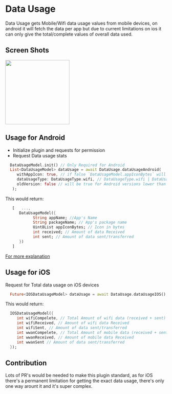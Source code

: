 # Data Usage

Data Usage gets Mobile/Wifi data usage values from mobile devices, on android it will fetch the data per app but due to current limitations on ios it can only give the total/complete values of overall data used.

## Screen Shots

<p float="left">
<img src="https://github.com/Zfinix/data_usage/blob/main/1.png?raw=true" width="200">
</p>

## Usage for Android

   - Initialize plugin and requests for permission
   - Request Data usage stats

   ```dart
     DataUsageModel.init() // Only Required for Android
     List<DataUsageModel> dataUsage = await DataUsage.dataUsageAndroid(
        withAppIcon: true, // if false `DataUsageModel.appIconBytes` will be null
        dataUsageType: DataUsageType.wifi, // DataUsageType.wifi | DataUsageType.mobile
        oldVersion: false // will be true for Android versions lower than 23 (MARSHMELLOW)
      );
   ```

  This would return:

   ```dart
      [   ...,
         DataUsageModel({
               String appName; //App's Name
               String packageName; // App's package name
               Uint8List appIconBytes; // Icon in bytes
               int received; // Amount of data Received
               int sent; // Amount of data sent/transferred
         })
      ]
   ```

[For more explanation](https://stackoverflow.com/questions/17674790/how-do-i-programmatically-show-data-usage-of-all-applications/29084035)



## Usage for iOS

 Request for Total data usage on iOS devices

   ```dart
     Future<IOSDataUsageModel> dataUsage = await DataUsage.dataUsageIOS();
   ```

 This would return:

   ```dart
     IOSDataUsageModel({
        int wifiCompelete, // Total Amount of wifi data (received + sent)
        int wifiReceived, // Amount of wifi data Received
        int wifiSent, // Amount of data sent/transferred
        int wwanCompelete, // Total Amount of mobile data (received + sent)
        int wwanReceived, // Amount of mobile data Received
        int wwanSent // Amount of data sent/transferred
     });
   ```

## Contribution

 Lots of PR's would be needed to make this plugin standard, as for iOS there's a permanent limitation for getting the exact data usage, there's only one way arount it and it's super complex.
